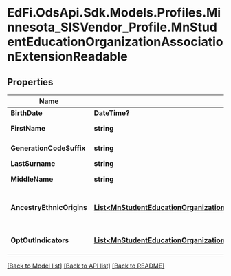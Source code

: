 # EdFi.OdsApi.Sdk.Models.Profiles.Minnesota_SISVendor_Profile.MnStudentEducationOrganizationAssociationExtensionReadable
## Properties

Name | Type | Description | Notes
------------ | ------------- | ------------- | -------------
**BirthDate** | **DateTime?** | The month, day, and year on which an individual was born. | [optional] 
**FirstName** | **string** | A name given to an individual at birth, baptism, or during another naming ceremony, or through legal change. | [optional] 
**GenerationCodeSuffix** | **string** | An appendage, if any, used to denote an individual&#39;s generation in his family (e.g., Jr., Sr., III). | [optional] 
**LastSurname** | **string** | The name borne in common by members of a family. | [optional] 
**MiddleName** | **string** | A secondary name given to an individual at birth, baptism, or during another naming ceremony. | [optional] 
**AncestryEthnicOrigins** | [**List&lt;MnStudentEducationOrganizationAssociationAncestryEthnicOriginReadable&gt;**](MnStudentEducationOrganizationAssociationAncestryEthnicOriginReadable.md) | An unordered collection of studentEducationOrganizationAssociationAncestryEthnicOrigins. The ancestry ethnic origins that pertain to the general racial categories with which the individual identifies. | [optional] 
**OptOutIndicators** | [**List&lt;MnStudentEducationOrganizationAssociationOptOutIndicatorsReadable&gt;**](MnStudentEducationOrganizationAssociationOptOutIndicatorsReadable.md) | An unordered collection of studentEducationOrganizationAssociationOptOutIndicators. Opt Out Indicators. | [optional] 

[[Back to Model list]](../README.md#documentation-for-models) [[Back to API list]](../README.md#documentation-for-api-endpoints) [[Back to README]](../README.md)

